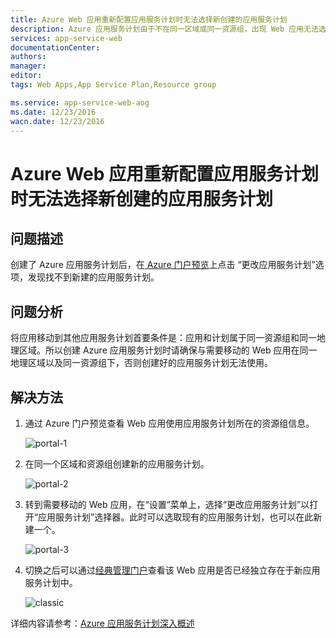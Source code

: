 ```yaml
---
title: Azure Web 应用重新配置应用服务计划时无法选择新创建的应用服务计划
description: Azure 应用服务计划由于不在同一区域或同一资源组，出现 Web 应用无法选择新创建的应用服务计划
services: app-service-web
documentationCenter: 
authors: 
manager: 
editor: 
tags: Web Apps,App Service Plan,Resource group

ms.service: app-service-web-aog
ms.date: 12/23/2016
wacn.date: 12/23/2016
---
```


# Azure Web 应用重新配置应用服务计划时无法选择新创建的应用服务计划

## 问题描述

创建了 Azure 应用服务计划后，在[ Azure 门户预览](https://portal.azure.cn)上点击 “更改应用服务计划”选项，发现找不到新建的应用服务计划。

## 问题分析

将应用移动到其他应用服务计划首要条件是：应用和计划属于同一资源组和同一地理区域。所以创建 Azure 应用服务计划时请确保与需要移动的 Web 应用在同一地理区域以及同一资源组下，否则创建好的应用服务计划无法使用。

## 解决方法

1. 通过 Azure 门户预览查看 Web 应用使用应用服务计划所在的资源组信息。

    ![portal-1](./media/aog-web-apps-qa-portal-change-app-service-plans/portal-1.jpg)

2. 在同一个区域和资源组创建新的应用服务计划。

    ![portal-2](./media/aog-web-apps-qa-portal-change-app-service-plans/portal-2.jpg)

3. 转到需要移动的 Web 应用，在“设置”菜单上，选择“更改应用服务计划”以打开“应用服务计划”选择器。此时可以选取现有的应用服务计划，也可以在此新建一个。

    ![portal-3](./media/aog-web-apps-qa-portal-change-app-service-plans/portal-3.jpg)

4. 切换之后可以通过[经典管理门户](https://manage.windowsazure.cn)查看该 Web 应用是否已经独立存在于新应用服务计划中。

    ![classic](./media/aog-web-apps-qa-portal-change-app-service-plans/classic.jpg)

详细内容请参考：[Azure 应用服务计划深入概述](./app-service/azure-web-sites-web-hosting-plans-in-depth-overview.md)